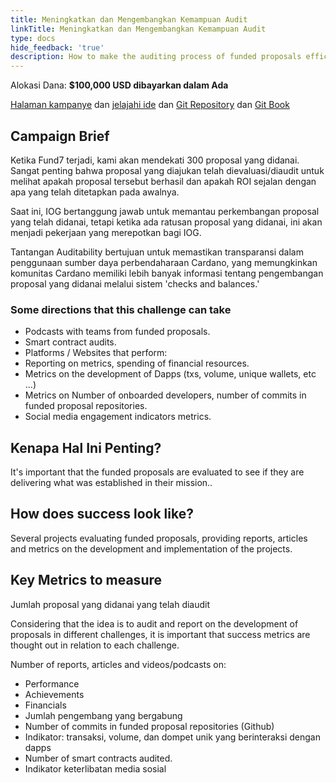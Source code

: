 ```yaml
---
title: Meningkatkan dan Mengembangkan Kemampuan Audit
linkTitle: Meningkatkan dan Mengembangkan Kemampuan Audit
type: docs
hide_feedback: 'true'
description: How to make the auditing process of funded proposals efficient, distributed and transparent?
---
```


Alokasi Dana: **$100,000 USD dibayarkan dalam Ada**

[Halaman kampanye](https://cardano.ideascale.com/a/campaign-home/26253) dan [jelajahi ide](https://cardano.ideascale.com/a/ideas/top/campaign-filter/byids/campaigns/26253/stage/unspecified) dan [Git Repository](https://github.com/Catalyst-Challenges/F7-Improve-and-Grow-Auditability) dan [Git Book](https://quality-assurance-dao.gitbook.io/catalyst-fund-7-challenges/fund-7/improve-and-grow-auditability)

## Campaign Brief

Ketika Fund7 terjadi, kami akan mendekati 300 proposal yang didanai. Sangat penting bahwa proposal yang diajukan telah dievaluasi/diaudit untuk melihat apakah proposal tersebut berhasil dan apakah ROI sejalan dengan apa yang telah ditetapkan pada awalnya.

Saat ini, IOG bertanggung jawab untuk memantau perkembangan proposal yang telah didanai, tetapi ketika ada ratusan proposal yang didanai, ini akan menjadi pekerjaan yang merepotkan bagi IOG.

Tantangan Auditability bertujuan untuk memastikan transparansi dalam penggunaan sumber daya perbendaharaan Cardano, yang memungkinkan komunitas Cardano memiliki lebih banyak informasi tentang pengembangan proposal yang didanai melalui sistem 'checks and balances.'

### **Some directions that this challenge can take**

- Podcasts with teams from funded proposals.
- Smart contract audits.
- Platforms / Websites that perform:
- Reporting on metrics, spending of financial resources.
- Metrics on the development of Dapps (txs, volume, unique wallets, etc …)
- Metrics on Number of onboarded developers, number of commits in funded proposal repositories.
- Social media engagement indicators metrics.

## Kenapa Hal Ini Penting?

It's important that the funded proposals are evaluated to see if they are delivering what was established in their mission..

## How does success look like?

Several projects evaluating funded proposals, providing reports, articles and metrics on the development and implementation of the projects.

## Key Metrics to measure

Jumlah proposal yang didanai yang telah diaudit

Considering that the idea is to audit and report on the development of proposals in different challenges, it is important that success metrics are thought out in relation to each challenge.

Number of reports, articles and videos/podcasts on:

- Performance
- Achievements
- Financials
- Jumlah pengembang yang bergabung
- Number of commits in funded proposal repositories (Github)
- Indikator: transaksi, volume, dan dompet unik yang berinteraksi dengan dapps
- Number of smart contracts audited.
- Indikator keterlibatan media sosial
